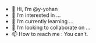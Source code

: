 - 👋 Hi, I’m @y-yohan
- 👀 I’m interested in ...
- 🌱 I’m currently learning ...
- 💞️ I’m looking to collaborate on ...
- 📫 How to reach me : You can't.

<!---
y-yohan/y-yohan is a ✨ special ✨ repository because its `README.md` (this file) appears on your GitHub profile.
You can click the Preview link to take a look at your changes.
--->
